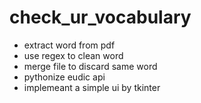 # check_ur_vocabulary

- extract word from pdf
- use regex to clean word
- merge file to discard same word
- pythonize eudic api
- implemeant a simple ui by tkinter